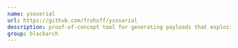 ```yaml
---
name: ysoserial
url: https://github.com/frohoff/ysoserial
description: proof-of-concept tool for generating payloads that exploit unsafe Java object deserialization. URL : https://github.com/frohoff/ysoserial Groups : blackarch blackarch-webapp blackarch-exploitation
group: blackarch
---
```

